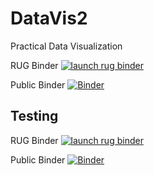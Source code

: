 # DataVis2
Practical Data Visualization

RUG Binder
[![launch rug binder](https://img.shields.io/badge/launch%20-rug%20binder-009CEF?logo=jupyter)](https://binderhub.app.rug.nl/v2/gh/Venustiano/DataVis2/HEAD)

Public Binder
[![Binder](https://mybinder.org/badge_logo.svg)](https://mybinder.org/v2/gh/Venustiano/DataVis2/HEAD?urlpath=lab)

## Testing

RUG Binder
[![launch rug binder](https://img.shields.io/badge/launch%20-rug%20binder-009CEF?logo=jupyter)](https://binderhub.app.rug.nl/v2/gh/Venustiano/DataVis2/testRUGBinder)

Public Binder
[![Binder](https://mybinder.org/badge_logo.svg)](https://binderhub.app.rug.nl/v2/gh/Venustiano/DataVis2/testRUGBinder)
